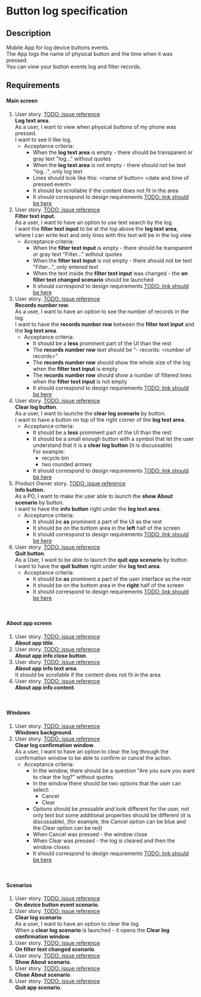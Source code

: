 # Button log specification

## Description

Mobile App for log device buttons events.<br>
The App logs the name of physical button and the time when it was pressed.<br>
You can view your button events log and filter records.<br>


## Requirements

#### Main screen
1. User story. [TODO: issue reference]()<br>
**Log text area**.<br>
As a user, I want to view when physical buttons of my phone was pressed.<br>
I want to see it like log.<br>
   - Acceptance criteria:
     - When the **log text area** is empty - there should be transparent or gray text "log..." without quotes
     - When the **log text area** is not empty - there should not be text "log...", only log text
     - Lines should look like this: &lt;name of button> &lt;date and time of pressed event>
     - It should be scrollable if the content does not fit in the area
     - It should correspond to design requirements [TODO: link should be here]()
2. User story. [TODO: issue reference]()<br>
**Filter text input**.<br>
As a user, I want to have an option to use text search by the log.<br>
I want the **filter text input** to be at the top above the **log text area**,<br>
where I can write text and only lines with this text will be in the log view.<br>
   - Acceptance criteria:
     - When the **filter text input** is empty - there should be transparent or gray text "Filter..." without quotes
     - When the **filter text input** is not empty - there should not be text "Filter...", only entered text
     - When the text inside the **filter text input** was changed - the **on filter text changed scenario** should be launched
     - It should correspond to design requirements [TODO: link should be here]()
3. User story. [TODO: issue reference]()<br>
**Records number row**.<br>
As a user, I want to have an option to see the number of records in the log.<br>
I want to have the **records number row** between the **filter text input** and the **log text area**.<br>
   - Acceptance criteria:
     - It should be a **less** prominent part of the UI than the rest
     - The **records number row** text should be "- records: &lt;number of records>"
     - The **records number row** should show the whole size of the log when the **filter text input** is empty
     - The **records number row** should show a number of filtered lines when the **filter text input** is not empty
     - It should correspond to design requirements [TODO: link should be here]()
4. User story. [TODO: issue reference]()<br>
**Clear log button**.<br>
As a user, I want to launche the **clear log scenario** by button.<br>
I want to have a button on top of the right corner of the **log text area**.<br>
   - Acceptance criteria:
     - It should be a **less** prominent part of the UI than the rest
     - It should be a small enough button with a symbol that let the user understand that it is a **clear log button** (it is discussable)<br>
       For example:
       - recycle bin
       - two rounded arrows
     - It should correspond to design requirements [TODO: link should be here]()
5. Product Owner story. [TODO: issue reference]()<br>
**Info button**.<br>
As a PO, I want to make the user able to launch the **show About scenario** by button.<br>
I want to have the **info button** right under the **log text area**.<br>
   - Acceptance criteria:
     - It should be **as** prominent a part of the UI as the rest
     - It should be on the bottom area in the **left** half of the screen
     - It should correspond to design requirements [TODO: link should be here]()
6. User story. [TODO: issue reference]()<br>
**Quit button**.<br>
As a User, I want to be able to launch the **quit app scenario** by button.<br>
I want to have the **quit button** right under the **log text area**.<br>
   - Acceptance criteria:
     - It should be **as** prominent a part of the user interface as the rest
     - It should be on the bottom area in the **right** half of the screen
     - It should correspond to design requirements [TODO: link should be here]()
<br>

#### About app screen
1. User story. [TODO: issue reference]()<br>
**About app title**.<br>
2. User story. [TODO: issue reference]()<br>
**About app info close button**.<br>
3. User story. [TODO: issue reference]()<br>
**About app info text area**.<br>
It should be scrollable if the content does not fit in the area
4. User story. [TODO: issue reference]()<br>
**About app info content**.<br>
<br>

#### Windows
1. User story. [TODO: issue reference]()<br>
**Windows background**.<br>
2. User story. [TODO: issue reference]()<br>
**Clear log confirmation window**.<br>
As a user, I want to have an option to clear the log through the confirmation window to be able to confirm or cancel the action.<br>
   - Acceptance criteria:
     - In the window, there should be a question "Are you sure you want to clear the log?" without quotes
     - In the window there should be two options that the user can select:
       - Cancel
       - Clear
     - Options should be pressable and look different for the user,
       not only text but some additional properties should be different (it is discussable),
       (for example, the Cancel option can be blue and the Clear option can be red)
     - When Cancel was pressed - the window close
     - When Clear was pressed - the log is cleared and then the window closes
     - It should correspond to design requirements [TODO: link should be here]()
<br>

#### Scenarios
1. User story. [TODO: issue reference]()<br>
**On device button event scenario**.<br>
2. User story. [TODO: issue reference]()<br>
**Clear log scenario**.<br>
As a user, I want to have an option to clear the log.<br>
When a **clear log scenario** is launched - it opens the **Clear log confirmation window**.<br>
4. User story. [TODO: issue reference]()<br>
**On filter text changed scenario**.<br>
4. User story. [TODO: issue reference]()<br>
**Show About scenario**.<br>
5. User story. [TODO: issue reference]()<br>
**Close About scenario**.<br>
6. User story. [TODO: issue reference]()<br>
**Quit app scenario**.<br>
<br>
